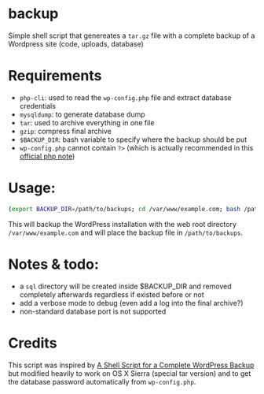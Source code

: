 # backup
Simple shell script that genereates a `tar.gz` file with a complete backup of a Wordpress site (code, uploads, database)

# Requirements
- `php-cli`: used to read the `wp-config.php` file and extract database credentials
- `mysqldump`: to generate database dump
- `tar`: used to archive everything in one file
- `gzip`: compress final archive
- `$BACKUP_DIR`: bash variable to specify where the backup should be put
- `wp-config.php` cannot contain `?>` (which is actually recommended in this [official php note](http://php.net/basic-syntax.instruction-separation))


# Usage:
```bash
(export BACKUP_DIR=/path/to/backups; cd /var/www/example.com; bash /path/to/script/backup.sh)
```
This will backup the WordPress installation with the web root directory `/var/www/example.com`
and will place the backup file in `/path/to/backups`.

# Notes & todo:
- a `sql` directory will be created inside $BACKUP_DIR and removed completely
afterwards regardless if existed before or not
- add a verbose mode to debug (even add a log into the final archive?)
- non-standard database port is not supported

# Credits
This script was inspired by [A Shell Script for a Complete WordPress Backup](http://theme.fm/a-shell-script-for-a-complete-wordpress-backup/) but
modified heavily to work on OS X Sierra (special tar version) and to get the
database password automatically from `wp-config.php`.
